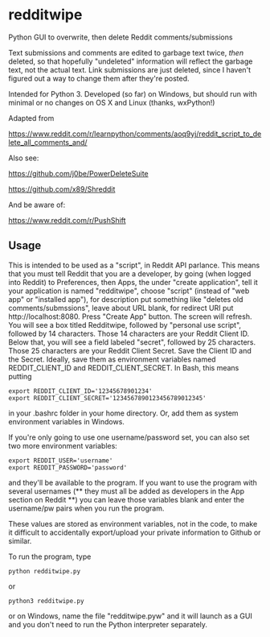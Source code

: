 # redditwipe
Python GUI to overwrite, then delete Reddit comments/submissions

Text submissions and comments are edited to garbage text twice, *then* deleted, so that hopefully "undeleted" information will reflect the garbage text, not the actual text. Link submissions are just deleted, since I haven't figured out a way to change them after they're posted. 

Intended for Python 3. Developed (so far) on Windows, but should run with minimal or no changes on OS X and Linux (thanks, wxPython!)

Adapted from 

https://www.reddit.com/r/learnpython/comments/aoq9yj/reddit_script_to_delete_all_comments_and/

Also see:

https://github.com/j0be/PowerDeleteSuite

https://github.com/x89/Shreddit

And be aware of:

https://www.reddit.com/r/PushShift

## Usage

This is intended to be used as a "script", in Reddit API parlance. This means that you must tell Reddit that you are a developer, by going (when logged into Reddit) to Preferences, then Apps, the under "create application", tell it your application is named "redditwipe", choose "script" (instead of "web app" or "installed app"), for description put something like "deletes old comments/submssions", leave about URL blank, for redirect URI put http://localhost:8080. Press "Create App" button. The screen will refresh. You will see a box titled Redditwipe, followed by "personal use script", followed by 14 characters. Those 14 characters are your Reddit Client ID. Below that, you will see a field labeled "secret", followed by 25 characters. Those 25 characters are your Reddit Client Secret. Save the Client ID and the Secret. Ideally, save them as environment variables named REDDIT_CLIENT_ID and REDDIT_CLIENT_SECRET. In Bash, this means putting

    export REDDIT_CLIENT_ID='12345678901234'
    export REDDIT_CLIENT_SECRET='1234567890123456789012345'

in your .bashrc folder in your home directory. Or, add them as system environment variables in Windows.

If you're only going to use one username/password set, you can also set two more environment variables:

    export REDDIT_USER='username'
    export REDDIT_PASSWORD='password'

and they'll be available to the program. If you want to use the program with several usernames (** they must all be added as developers in the App section on Reddit **) you can leave those variables blank and enter the username/pw pairs when you run the program. 

These values are stored as environment variables, not in the code, to make it difficult to accidentally export/upload your private information to Github or similar. 

To run the program, type

    python redditwipe.py
    
or

    python3 redditwipe.py
    
or on Windows, name the file "redditwipe.pyw" and it will launch as a GUI and you don't need to run the Python interpreter separately. 
